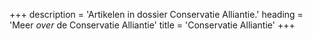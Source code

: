 +++
description = 'Artikelen in dossier Conservatie Alliantie.'
heading = 'Meer <i>over</i> de Conservatie Alliantie'
title = 'Conservatie Alliantie'
+++
